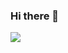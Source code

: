 ### Hi there 👋

<img src="https://github-readme-stats.vercel.app/api?username=EsranurTurkmen&&show_icons=true&title_color=ffffff&icon_color=bb2acf&text_color=daf7dc&bg_color=151515">
<!--
**EsranurTurkmen/EsranurTurkmen** is a ✨ _special_ ✨ repository because its `README.md` (this file) appears on your GitHub profile.

Here are some ideas to get you started:

 🔭 I’m currently working on Java,SQL and React to develop Web programs
** 🌱 I’m currently learning Java,SQL and Javascript to develop Web programs
- 👯 I’m looking to collaborate on ...
- 🤔 I’m looking for help with ...
** 💬 Ask me about anything in software especially Java on turkmenesranur@gmail.com
** 📫 How to reach me: Mail on turkmenesranur@gmail.com
- 😄 Pronouns: ...
- ⚡ Fun fact: ...
-->
